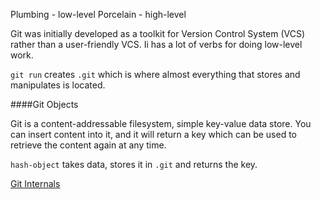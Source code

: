 Plumbing - low-level
Porcelain - high-level

Git was initially developed as a toolkit for Version Control System (VCS)
rather than a user-friendly VCS. Ii has a lot of verbs for doing low-level work.

`git run` creates `.git` which is where almost everything that stores and
manipulates is located.

####Git Objects

Git is a content-addressable filesystem, simple key-value data store. You can
insert content into it, and it will return a key which can be used to retrieve
the content again at any time.

`hash-object` takes data, stores it in `.git` and returns the key. 

[Git Internals](https://git-scm.com/book/en/v2/Git-Internals-Plumbing-and-Porcelain)
